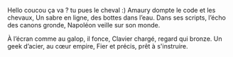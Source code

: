 Hello
coucou
ça va ?
tu pues le cheval :)
Amaury dompte le code et les chevaux,
Un sabre en ligne, des bottes dans l’eau.
Dans ses scripts, l’écho des canons gronde,
Napoléon veille sur son monde.

À l’écran comme au galop, il fonce,
Clavier chargé, regard qui bronze.
Un geek d’acier, au cœur empire,
Fier et précis, prêt à s'instruire. 